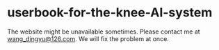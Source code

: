 # userbook-for-the-knee-AI-system
The website might be unavailable sometimes. Please contact me at wang_dingyu@126.com. We will fix the problem at once.
